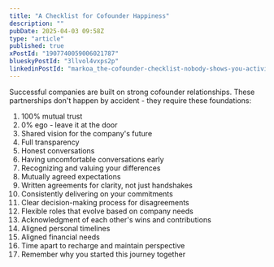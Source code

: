 ```yaml
---
title: "A Checklist for Cofounder Happiness"
description: ""
pubDate: 2025-04-03 09:58Z
type: "article"
published: true
xPostId: "1907740059006021787"
blueskyPostId: "3llvol4vxps2p"
linkedinPostId: "markoa_the-cofounder-checklist-nobody-shows-you-activity-7313504899743285249-_S_3"
---
```


Successful companies are built on strong cofounder relationships. These partnerships don't happen by accident - they require these foundations:

1. 100% mutual trust
2. 0% ego - leave it at the door
3. Shared vision for the company's future
4. Full transparency
5. Honest conversations
6. Having uncomfortable conversations early
7. Recognizing and valuing your differences
8. Mutually agreed expectations
9. Written agreements for clarity, not just handshakes
10. Consistently delivering on your commitments
11. Clear decision-making process for disagreements
12. Flexible roles that evolve based on company needs
13. Acknowledgment of each other's wins and contributions
14. Aligned personal timelines
15. Aligned financial needs
16. Time apart to recharge and maintain perspective
17. Remember why you started this journey together
